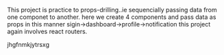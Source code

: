 This project is practice to props-drilling..ie sequencially passing data from one componet
to another. 
here we create 4 components and pass data as props in this manner
sigin->dashboard->profile->notification
this project again involves react routers.


jhgfnmkjytrsxg
